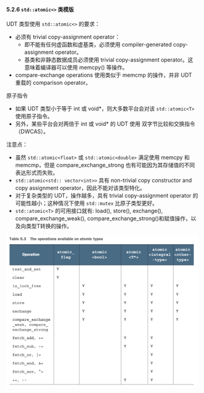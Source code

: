 #### 5.2.6 `std::atomic<>` 类模版
UDT 类型使用 `std::atomic<>` 的要求：
* 必须有 trivial copy-assignment operator：
	* 即不能有任何虚函数和虚基类，必须使用 compiler-generated copy-assignment operator。
	* 基类和非静态数据成员必须使用  trivial copy-assignment operator。这意味着编译器可以使用 memcpy() 等操作。
* compare-exchange operations 使用类似于 memcmp 的操作，并非 UDT 重载的 comparison operator。

原子指令
* 如果 UDT 类型小于等于 int 或 void*，则大多数平台会对该  `std::atomic<T>` 使用原子指令。
* 另外，某些平台会对两倍于 int 或 void* 的 UDT 使用 双字节比较和交换指令（DWCAS）。

注意点：
* 虽然 `std::atomic<float>` 或 `std::atomic<double>` 满足使用 memcpy 和 memcmp，但是 compare_exchange_strong 也有可能因为其存储值的不同表达形式而失败。
* `std::atomic<std:: vector<int>>` 具有 non-trivial copy constructor and copy assignment operator，因此不能对该类型特化。
* 对于复杂类型的 UDT，操作越多，具有  trivial copy-assignment operator 的可能性越小；这种情况下使用 `std::mutex` 比原子类型更好。
* `std::atomic<T>` 的可用接口就有: load(), store(), exchange(), compare_exchange_weak(), compare_exchange_strong()和赋值操作，以及向类型T转换的操作。

![图 1](assets/img_20230206-234539210.png)  

